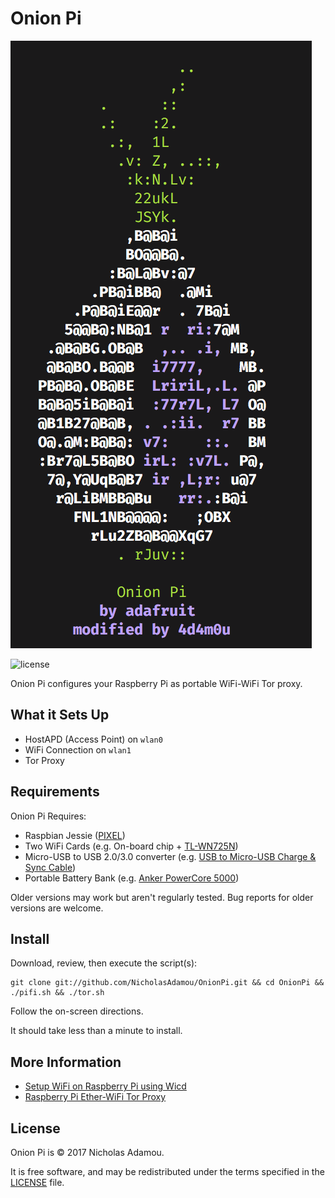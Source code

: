 Onion Pi
========
![logo](logo.png)

![license](https://img.shields.io/apm/l/vim-mode.svg)

Onion Pi configures your Raspberry Pi as portable WiFi-WiFi Tor proxy.

What it Sets Up
------------
* HostAPD (Access Point) on `wlan0`
* WiFi Connection on `wlan1`
* Tor Proxy

Requirements
------------

Onion Pi Requires:

* Raspbian Jessie ([PIXEL](https://www.raspberrypi.org/downloads/raspbian/))
* Two WiFi Cards (e.g. On-board chip + [TL-WN725N](https://www.amazon.com/gp/product/B008IFXQFU/ref=oh_aui_detailpage_o03_s00?ie=UTF8&psc=1))
* Micro-USB to USB 2.0/3.0 converter (e.g. [USB to Micro-USB Charge & Sync Cable](https://www.amazon.com/gp/product/B00SVVY844/ref=oh_aui_detailpage_o05_s00?ie=UTF8&psc=1))
* Portable Battery Bank (e.g. [Anker PowerCore 5000](https://www.amazon.com/gp/product/B01CU1EC6Y/ref=oh_aui_detailpage_o02_s00?ie=UTF8&psc=1))

Older versions may work but aren't regularly tested. Bug reports for older versions are welcome.

Install
-------

Download, review, then execute the script(s):

```
git clone git://github.com/NicholasAdamou/OnionPi.git && cd OnionPi && ./pifi.sh && ./tor.sh
```

Follow the on-screen directions.

It should take less than a minute to install.

More Information
-------

* [Setup WiFi on Raspberry Pi using Wicd](http://blog.ubidots.com/setup-wifi-on-raspberry-pi-using-wicd)
* [Raspberry Pi Ether-WiFi Tor Proxy](https://github.com/breadtk/onion_pi)

License
-------

Onion Pi is © 2017 Nicholas Adamou.

It is free software, and may be redistributed under the terms specified in the [LICENSE] file.

[LICENSE]: LICENSE
